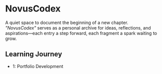 # NovusCodex

A quiet space to document the beginning of a new chapter.  
_"NovusCodex"_ serves as a personal archive for ideas, reflections, and aspirations—each entry a step forward, each fragment a spark waiting to grow.

## Learning Journey

- 1: Portfolio Development